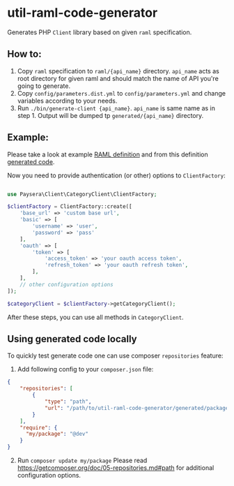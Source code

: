 # util-raml-code-generator

Generates PHP `Client` library based on given `raml` specification.

## How to:
1. Copy `raml` specification to `raml/{api_name}` directory. 
`api_name` acts as root directory for given raml and should match the name of API you're going to generate.
2. Copy `config/parameters.dist.yml` to `config/parameters.yml` and change variables according to your needs.
3. Run `./bin/generate-client {api_name}`. `api_name` is same name as in step 1.
Output will be dumped tp `generated/{api_name}` directory.

## Example:

Please take a look at example [RAML definition](./doc/example-raml.md) and from this definition [generated code](./doc/example-generated.md).

Now you need to provide authentication (or other) options to `ClientFactory`:

```php

use Paysera\Client\CategoryClient\ClientFactory;

$clientFactory = ClientFactory::create([
    'base_url' => 'custom base url',
    'basic' => [
        'username' => 'user',
        'password' => 'pass'
    ],
    'oauth' => [
        'token' => [
            'access_token' => 'your oauth access token',
            'refresh_token' => 'your oauth refresh token',
        ],
    ],
    // other configuration options
]);

$categoryClient = $clientFactory->getCategoryClient();

```

After these steps, you can use all methods in `CategoryClient`.


## Using generated code locally

To quickly test generate code one can use composer `repositories` feature:
1. Add following config to your `composer.json` file:
```json
{
    "repositories": [
        {
            "type": "path",
            "url": "/path/to/util-raml-code-generator/generated/package"
        }
    ],
    "require": {
      "my/package": "@dev"
    }
}
```
2. Run `composer update my/package`
Please read https://getcomposer.org/doc/05-repositories.md#path for additional configuration options.
